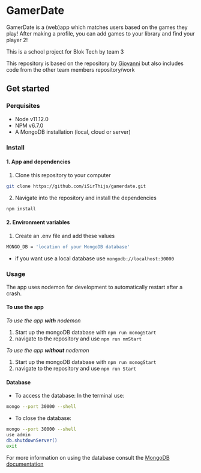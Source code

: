 # GamerDate
GamerDate is a (web)app which matches users based on the games they play! After making a profile, you can add games to your library and find your player 2!

This is a school project for Blok Tech by team 3

This repository is based on the repository by [Giovanni](https://https://github.com/GiovanniDw/pt-course) but also includes code from the other team members repository/work

## Get started
### Perquisites
* Node v11.12.0
* NPM v6.7.0
* A MongoDB installation (local, cloud or server)

### Install

#### 1. App and dependencies
1. Clone this repository to your computer
```bash
git clone https://github.com/iSirThijs/gamerdate.git
```
2. Navigate into the repository and install the dependencies
```bash
npm install
```

#### 2. Environment variables
1. Create an .env file and add these values
```bash
MONGO_DB = 'location of your MongoDB database'
```
  * if you want use a local database use `mongodb://localhost:30000`

### Usage
The app uses nodemon for development to automatically restart after a crash.

#### To use the app
*To use the app **with** nodemon*
1. Start up the mongoDB database with `npm run monogStart`
2. navigate to the repository and use `npm run nmStart`

*To use the app **without** nodemon*
1. Start up the mongoDB database with `npm run monogStart`
2. navigate to the repository and use `npm run Start`

#### Database
* To access the database:
In the terminal use:
```bash
mongo --port 30000 --shell
```
* To close the database:
```bash
mongo --port 30000 --shell
use admin
db.shutdownServer()
exit
```

For more information on using the database consult the [MongoDB documentation](https://docs.mongodb.com)
